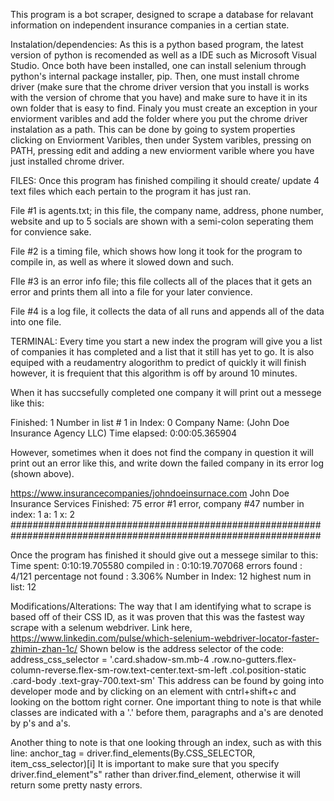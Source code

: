 This program is a bot scraper, designed to scrape a database for relavant information on independent insurance companies in a certian state.

Instalation/dependencies:
As this is a python based program, the latest version of python is recomended as well as a IDE such as Microsoft Visual Studio.
Once both have been installed, one can install selenium through python's internal package installer, pip.
Then, one must install chrome driver (make sure that the chrome driver version that you install is works with the version of chrome that you have) and make sure to have it in its own folder that is easy to find.
Finaly you must create an exception in your enviorment varibles and add the folder where you put the chrome driver instalation as a path. 
This can be done by going to system properties clicking on Enviorment Varibles, then under System varibles, pressing on PATH, pressing edit and adding a new enviorment varible where you have just installed chrome driver. 

FILES:
Once this program has finished compiling it should create/ update 4 text files which each pertain to the program it has just ran.

File #1 is agents.txt; in this file, the company name, address, phone number, website and up to 5 socials are shown with a semi-colon seperating them for convience sake.

File #2 is a timing file, which shows how long it took for the program to compile in, as well as where it slowed down and such.

FIle #3 is an error info file; this file collects all of the places that it gets an error and prints them all into a file for your later convience.

File #4 is a log file, it collects the data of all runs and appends all of the data into one file.

TERMINAL:
Every time you start a new index the program will give you a list of companies it has completed and a list that it still has yet to go. It is also equiped with a reudamentry alogorithm to predict of quickly it will finish however, it is frequient that this algorithm is off by around 10 minutes. 

When it has succsefully completed one company it will print out a messege like this:

 Finished: 1 Number in list # 1 in Index: 0 Company Name: (John Doe Insurance Agency LLC) Time elapsed: 0:00:05.365904
 
However, sometimes when it does not find the company in question it will print out an error like this, and write down the failed company in its error log (shown above).

https://www.insurancecompanies/johndoeinsurnace.com
John Doe Insurance Services
 Finished: 75 error #1 error, company #47 number in index: 1 a: 1 x: 2 ################################################################################################################
 
Once the program has finished it should give out a messege similar to this:
Time spent: 0:10:19.705580
compiled in :
0:10:19.707068
errors found :
4/121
percentage not found :
3.306%
Number in Index: 12 highest num in list: 12

Modifications/Alterations:
The way that I am identifying what to scrape is based off of their CSS ID, as it was proven that this was the fastest way scrape with a selenum webdriver. 
Link here, https://www.linkedin.com/pulse/which-selenium-webdriver-locator-faster-zhimin-zhan-1c/
Shown below is the address selector of the code:
address_css_selector = '.card.shadow-sm.mb-4 .row.no-gutters.flex-column-reverse.flex-sm-row.text-center.text-sm-left .col.position-static .card-body .text-gray-700.text-sm'
This address can be found by going into developer mode and by clicking on an element with cntrl+shift+c and looking on the bottom right corner. One important thing to note is that while classes are indicated with a '.' before them, paragraphs and a's are denoted by p's and a's. 

Another thing to note is that one looking through an index, such as with this line:
anchor_tag = driver.find_elements(By.CSS_SELECTOR, item_css_selector)[i]
It is important to make sure that you specify driver.find_element"s" rather than driver.find_element, otherwise it will return some pretty nasty errors.
